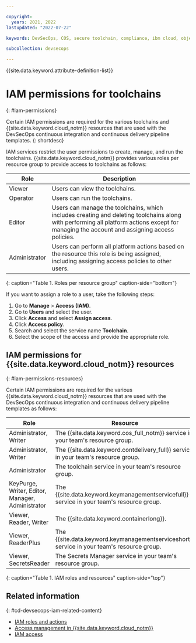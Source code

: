 ```yaml
---

copyright:
  years: 2021, 2022
lastupdated: "2022-07-22"

keywords: DevSecOps, COS, secure toolchain, compliance, ibm cloud, object storage

subcollection: devsecops

---
```


{{site.data.keyword.attribute-definition-list}}

# IAM permissions for toolchains 
{: #iam-permissions}

Certain IAM permissions are required for the various toolchains and {{site.data.keyword.cloud_notm}} resources that are used with the DevSecOps continuous integration and continuous delivery pipeline templates.
{: shortdesc}

IAM services restrict the user permissions to create, manage, and run the toolchains. {{site.data.keyword.cloud_notm}} provides various roles per resource group to provide access to toolchains as follows: 

| Role | Description |
|--|--|
|  Viewer  |  Users can view the toolchains. |
|  Operator  |  Users can run the toolchains. |
|  Editor  |  Users can manage the toolchains, which includes creating and deleting toolchains along with performing all platform actions except for managing the account and assigning access policies.|
|  Administrator  | Users can perform all platform actions based on the resource this role is being assigned, including assigning access policies to other users.|
{: caption="Table 1. Roles per resource group" caption-side="bottom"}

If you want to assign a role to a user, take the following steps:

1. Go to **Manage** > **Access (IAM)**.
2. Go to **Users** and select the user.
3. Click **Access** and select **Assign access**.
4. Click **Access policy**.
5. Search and select the service name **Toolchain**.
6. Select the scope of the access and provide the appropriate role.

## IAM permissions for {{site.data.keyword.cloud_notm}} resources
{: #iam-permissions-resources}

Certain IAM permissions are required for the various {{site.data.keyword.cloud_notm}} resources that are used with the DevSecOps continuous integration and continuous delivery pipeline templates as follows:

| Role | Resource |
|--|--|
|  Administrator, Writer  |  The {{site.data.keyword.cos_full_notm}} service in your team's resource group. |
|  Administrator, Writer  |  The {{site.data.keyword.contdelivery_full}} service in your team's resource group. |
|  Administrator  |  The toolchain service in your team's resource group. |
|  KeyPurge, Writer, Editor, Manager, Administrator  |  The {{site.data.keyword.keymanagementservicefull}} service in your team's resource group. |
|  Viewer, Reader, Writer  |  The {{site.data.keyword.containerlong}}. |
|  Viewer, ReaderPlus  |  The {{site.data.keyword.keymanagementserviceshort}} service in your team's resource group. |
|  Viewer, SecretsReader  |  The Secrets Manager service in your team's resource group. |
{: caption="Table 1. IAM roles and resources" caption-side="top"}

## Related information
{: #cd-devsecops-iam-related-content}

* [IAM roles and actions](/docs/account?topic=account-iam-service-roles-actions)
* [Access management in {{site.data.keyword.cloud_notm}}](/docs/account?topic=account-cloudaccess)
* [IAM access](/docs/account?topic=account-userroles)
